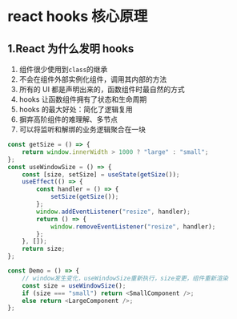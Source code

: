 # react hooks 核心原理

## 1.React 为什么发明 hooks

1. 组件很少使用到`class`的继承
2. 不会在组件外部实例化组件，调用其内部的方法
3. 所有的 UI 都是声明出来的，函数组件时最自然的方式
4. hooks 让函数组件拥有了状态和生命周期
5. hooks 的最大好处：简化了逻辑复用
6. 摒弃高阶组件的难理解、多节点
7. 可以将监听和解绑的业务逻辑聚合在一块

```js
const getSize = () => {
    return window.innerWidth > 1000 ? "large" : "small";
};
const useWindowSize = () => {
    const [size, setSize] = useState(getSize());
    useEffect(() => {
        const handler = () => {
            setSize(getSize());
        };
        window.addEventListener("resize", handler);
        return () => {
            window.removeEventListener("resize", handler);
        };
    }, []);
    return size;
};
```

```js
const Demo = () => {
    // window发生变化，useWindowSize重新执行，size变更，组件重新渲染
    const size = useWindowSize();
    if (size === "small") return <SmallComponent />;
    else return <LargeComponent />;
};
```
